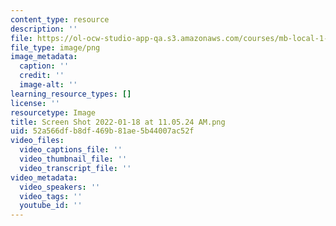 ```yaml
---
content_type: resource
description: ''
file: https://ol-ocw-studio-app-qa.s3.amazonaws.com/courses/mb-local-1-2/screen-shot-2022-01-18-at-110524-am.png
file_type: image/png
image_metadata:
  caption: ''
  credit: ''
  image-alt: ''
learning_resource_types: []
license: ''
resourcetype: Image
title: Screen Shot 2022-01-18 at 11.05.24 AM.png
uid: 52a566df-b8df-469b-81ae-5b44007ac52f
video_files:
  video_captions_file: ''
  video_thumbnail_file: ''
  video_transcript_file: ''
video_metadata:
  video_speakers: ''
  video_tags: ''
  youtube_id: ''
---
```

